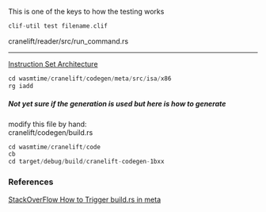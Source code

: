 
This is one of the keys to how the testing works

```rust
clif-util test filename.clif
```

cranelift/reader/src/run_command.rs

-----

[Instruction Set Architecture](https://en.wikipedia.org/wiki/Instruction_set_architecture)

```rust
cd wasmtime/cranelift/codegen/meta/src/isa/x86
rg iadd
```


##### Not yet sure if the generation is used but here is how to generate

modify this file by hand:  
cranelift/codegen/build.rs

```rust
cd wasmtime/cranelift/code
cb
cd target/debug/build/cranelift-codegen-1bxx
```

### References

[StackOverFlow How to Trigger build.rs in meta](https://stackoverflow.com/questions/49077147/how-can-i-force-build-rs-to-run-again-without-cleaning-my-whole-project)
